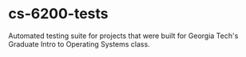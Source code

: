 # cs-6200-tests
Automated testing suite for projects that were built for Georgia Tech's Graduate Intro to Operating Systems class.
